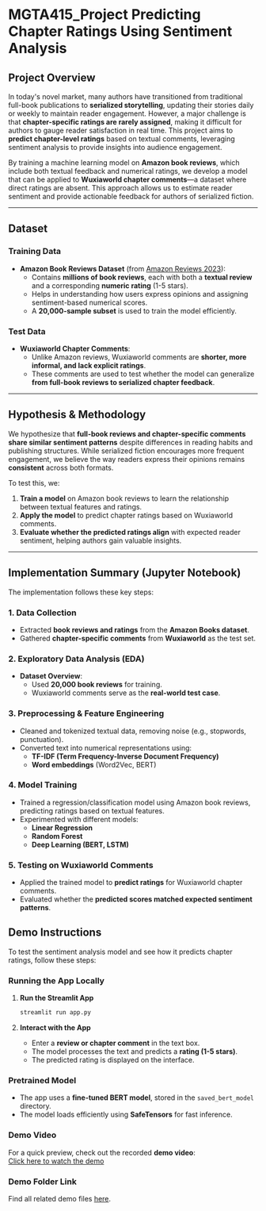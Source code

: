 # MGTA415_Project **Predicting Chapter Ratings Using Sentiment Analysis**

## **Project Overview**
In today's novel market, many authors have transitioned from traditional full-book publications to **serialized storytelling**, updating their stories daily or weekly to maintain reader engagement. However, a major challenge is that **chapter-specific ratings are rarely assigned**, making it difficult for authors to gauge reader satisfaction in real time. This project aims to **predict chapter-level ratings** based on textual comments, leveraging sentiment analysis to provide insights into audience engagement.

By training a machine learning model on **Amazon book reviews**, which include both textual feedback and numerical ratings, we develop a model that can be applied to **Wuxiaworld chapter comments**—a dataset where direct ratings are absent. This approach allows us to estimate reader sentiment and provide actionable feedback for authors of serialized fiction.

---

## **Dataset**
### **Training Data**
- **Amazon Book Reviews Dataset** (from [Amazon Reviews 2023](https://amazon-reviews-2023.github.io/)):  
  - Contains **millions of book reviews**, each with both a **textual review** and a corresponding **numeric rating** (1-5 stars).
  - Helps in understanding how users express opinions and assigning sentiment-based numerical scores.
  - A **20,000-sample subset** is used to train the model efficiently.

### **Test Data**
- **Wuxiaworld Chapter Comments**:
  - Unlike Amazon reviews, Wuxiaworld comments are **shorter, more informal, and lack explicit ratings**.
  - These comments are used to test whether the model can generalize **from full-book reviews to serialized chapter feedback**.

---

## **Hypothesis & Methodology**
We hypothesize that **full-book reviews and chapter-specific comments share similar sentiment patterns** despite differences in reading habits and publishing structures. While serialized fiction encourages more frequent engagement, we believe the way readers express their opinions remains **consistent** across both formats.

To test this, we:
1. **Train a model** on Amazon book reviews to learn the relationship between textual features and ratings.
2. **Apply the model** to predict chapter ratings based on Wuxiaworld comments.
3. **Evaluate whether the predicted ratings align** with expected reader sentiment, helping authors gain valuable insights.

---

## **Implementation Summary (Jupyter Notebook)**
The implementation follows these key steps:

### **1. Data Collection**
- Extracted **book reviews and ratings** from the **Amazon Books dataset**.
- Gathered **chapter-specific comments** from **Wuxiaworld** as the test set.

### **2. Exploratory Data Analysis (EDA)**
- **Dataset Overview**:  
  - Used **20,000 book reviews** for training.
  - Wuxiaworld comments serve as the **real-world test case**.

### **3. Preprocessing & Feature Engineering**
- Cleaned and tokenized textual data, removing noise (e.g., stopwords, punctuation).
- Converted text into numerical representations using:
  - **TF-IDF (Term Frequency-Inverse Document Frequency)**
  - **Word embeddings** (Word2Vec, BERT)

### **4. Model Training**
- Trained a regression/classification model using Amazon book reviews, predicting ratings based on textual features.
- Experimented with different models:
  - **Linear Regression**
  - **Random Forest**
  - **Deep Learning (BERT, LSTM)**

### **5. Testing on Wuxiaworld Comments**
- Applied the trained model to **predict ratings** for Wuxiaworld chapter comments.
- Evaluated whether the **predicted scores matched expected sentiment patterns**.

## **Demo Instructions**

To test the sentiment analysis model and see how it predicts chapter ratings, follow these steps:

### **Running the App Locally**

1. **Run the Streamlit App**  
   ```bash
   streamlit run app.py
   ```

2. **Interact with the App**  
   - Enter a **review or chapter comment** in the text box.
   - The model processes the text and predicts a **rating (1-5 stars)**.
   - The predicted rating is displayed on the interface.

### **Pretrained Model**
- The app uses a **fine-tuned BERT model**, stored in the `saved_bert_model` directory.
- The model loads efficiently using **SafeTensors** for fast inference.

### **Demo Video**
For a quick preview, check out the recorded **demo video**:  
[Click here to watch the demo](./demo/app_demo.mp4)

### **Demo Folder Link**
Find all related demo files [here](./demo).

